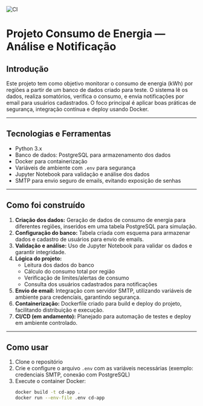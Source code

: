 ![CI](https://github.com/ravizeraig/consumo-energia/actions/workflows/ci.yml/badge.svg)


# Projeto Consumo de Energia — Análise e Notificação

## Introdução

Este projeto tem como objetivo monitorar o consumo de energia (kWh) por regiões a partir de um banco de dados criado para teste. O sistema lê os dados, realiza somatórios, verifica o consumo, e envia notificações por email para usuários cadastrados. O foco principal é aplicar boas práticas de segurança, integração contínua e deploy usando Docker.

---

## Tecnologias e Ferramentas

- Python 3.x  
- Banco de dados: PostgreSQL para armazenamento dos dados  
- Docker para containerização  
- Variáveis de ambiente com `.env` para segurança  
- Jupyter Notebook para validação e análise dos dados  
- SMTP para envio seguro de emails, evitando exposição de senhas

---

## Como foi construído

1. **Criação dos dados:** Geração de dados de consumo de energia para diferentes regiões, inseridos em uma tabela PostgreSQL para simulação.  
2. **Configuração do banco:** Tabela criada com esquema para armazenar dados e cadastro de usuários para envio de emails.  
3. **Validação e análise:** Uso de Jupyter Notebook para validar os dados e garantir integridade.  
4. **Lógica do projeto:**  
   - Leitura dos dados do banco  
   - Cálculo do consumo total por região  
   - Verificação de limites/alertas de consumo  
   - Consulta dos usuários cadastrados para notificações  
5. **Envio de email:** Integração com servidor SMTP, utilizando variáveis de ambiente para credenciais, garantindo segurança.  
6. **Containerização:** Dockerfile criado para build e deploy do projeto, facilitando distribuição e execução.  
7. **CI/CD (em andamento):** Planejado para automação de testes e deploy em ambiente controlado.

---

## Como usar

1. Clone o repositório  
2. Crie e configure o arquivo `.env` com as variáveis necessárias (exemplo: credenciais SMTP, conexão com PostgreSQL)  
3. Execute o container Docker:  
   ```bash
   docker build -t cd-app .
   docker run --env-file .env cd-app
